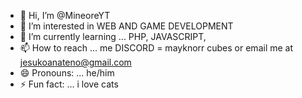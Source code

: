 - 👋 Hi, I’m @MineoreYT
- 👀 I’m interested in WEB AND GAME DEVELOPMENT
- 🌱 I’m currently learning ... PHP, JAVASCRIPT, 
- 📫 How to reach ... me DISCORD = mayknorr cubes or email me at jesukoanateno@gmail.com
- 😄 Pronouns: ... he/him
- ⚡ Fun fact: ... i love cats

<!---
MineoreYT/MineoreYT is a ✨ special ✨ repository because its `README.md` (this file) appears on your GitHub profile.
You can click the Preview link to take a look at your changes.
--->
